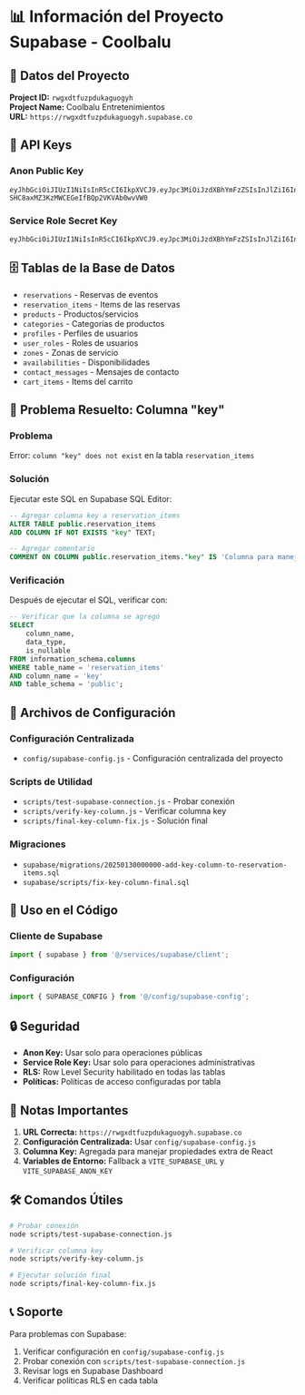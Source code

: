# 📊 Información del Proyecto Supabase - Coolbalu

## 🔑 Datos del Proyecto

**Project ID:** `rwgxdtfuzpdukaguogyh`  
**Project Name:** Coolbalu Entretenimientos  
**URL:** `https://rwgxdtfuzpdukaguogyh.supabase.co`

## 🔐 API Keys

### Anon Public Key
```
eyJhbGciOiJIUzI1NiIsInR5cCI6IkpXVCJ9.eyJpc3MiOiJzdXBhYmFzZSIsInJlZiI6InJ3Z3hkdGZ1enBkdWthZ3VvZ3loIiwicm9sZSI6ImFub24iLCJpYXQiOjE3NTMzNzEyOTEsImV4cCI6MjA2ODk0NzI5MX0.6zUaR58p-SHC8axMZ3KzMWCEGeIfBQp2VKVAb0wvVW0
```

### Service Role Secret Key
```
eyJhbGciOiJIUzI1NiIsInR5cCI6IkpXVCJ9.eyJpc3MiOiJzdXBhYmFzZSIsInJlZiI6InJ3Z3hkdGZ1enBkdWthZ3VvZ3loIiwicm9sZSI6InNlcnZpY2Vfcm9sZSIsImlhdCI6MTc1MzM3MTI5MSwiZXhwIjoyMDY4OTQ3MjkxfQ.yGa3Q8T9y9e6SdE08jH1_2SqhYmk1q18Tm_16izohno
```

## 🗄️ Tablas de la Base de Datos

- `reservations` - Reservas de eventos
- `reservation_items` - Items de las reservas
- `products` - Productos/servicios
- `categories` - Categorías de productos
- `profiles` - Perfiles de usuarios
- `user_roles` - Roles de usuarios
- `zones` - Zonas de servicio
- `availabilities` - Disponibilidades
- `contact_messages` - Mensajes de contacto
- `cart_items` - Items del carrito

## 🔧 Problema Resuelto: Columna "key"

### Problema
Error: `column "key" does not exist` en la tabla `reservation_items`

### Solución
Ejecutar este SQL en Supabase SQL Editor:

```sql
-- Agregar columna key a reservation_items
ALTER TABLE public.reservation_items 
ADD COLUMN IF NOT EXISTS "key" TEXT;

-- Agregar comentario
COMMENT ON COLUMN public.reservation_items."key" IS 'Columna para manejar propiedades extra de React (como key)';
```

### Verificación
Después de ejecutar el SQL, verificar con:

```sql
-- Verificar que la columna se agregó
SELECT 
    column_name, 
    data_type, 
    is_nullable
FROM information_schema.columns 
WHERE table_name = 'reservation_items' 
AND column_name = 'key'
AND table_schema = 'public';
```

## 📁 Archivos de Configuración

### Configuración Centralizada
- `config/supabase-config.js` - Configuración centralizada del proyecto

### Scripts de Utilidad
- `scripts/test-supabase-connection.js` - Probar conexión
- `scripts/verify-key-column.js` - Verificar columna key
- `scripts/final-key-column-fix.js` - Solución final

### Migraciones
- `supabase/migrations/20250130000000-add-key-column-to-reservation-items.sql`
- `supabase/scripts/fix-key-column-final.sql`

## 🚀 Uso en el Código

### Cliente de Supabase
```typescript
import { supabase } from '@/services/supabase/client';
```

### Configuración
```typescript
import { SUPABASE_CONFIG } from '@/config/supabase-config';
```

## 🔒 Seguridad

- **Anon Key:** Usar solo para operaciones públicas
- **Service Role Key:** Usar solo para operaciones administrativas
- **RLS:** Row Level Security habilitado en todas las tablas
- **Políticas:** Políticas de acceso configuradas por tabla

## 📝 Notas Importantes

1. **URL Correcta:** `https://rwgxdtfuzpdukaguogyh.supabase.co`
2. **Configuración Centralizada:** Usar `config/supabase-config.js`
3. **Columna Key:** Agregada para manejar propiedades extra de React
4. **Variables de Entorno:** Fallback a `VITE_SUPABASE_URL` y `VITE_SUPABASE_ANON_KEY`

## 🛠️ Comandos Útiles

```bash
# Probar conexión
node scripts/test-supabase-connection.js

# Verificar columna key
node scripts/verify-key-column.js

# Ejecutar solución final
node scripts/final-key-column-fix.js
```

## 📞 Soporte

Para problemas con Supabase:
1. Verificar configuración en `config/supabase-config.js`
2. Probar conexión con `scripts/test-supabase-connection.js`
3. Revisar logs en Supabase Dashboard
4. Verificar políticas RLS en cada tabla 